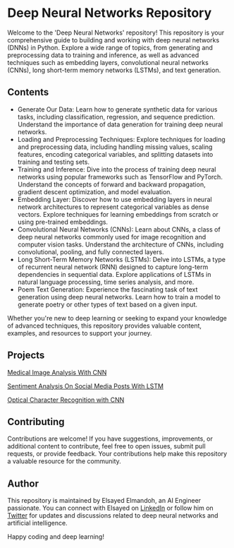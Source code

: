 # Deep Neural Networks Repository

Welcome to the 'Deep Neural Networks' repository! This repository is your comprehensive guide to building and working with deep neural networks (DNNs) in Python. Explore a wide range of topics, from generating and preprocessing data to training and inference, as well as advanced techniques such as embedding layers, convolutional neural networks (CNNs), long short-term memory networks (LSTMs), and text generation.

## Contents

- Generate Our Data: Learn how to generate synthetic data for various tasks, including classification, regression, and sequence prediction. Understand the importance of data generation for training deep neural networks.
- Loading and Preprocessing Techniques: Explore techniques for loading and preprocessing data, including handling missing values, scaling features, encoding categorical variables, and splitting datasets into training and testing sets.
- Training and Inference: Dive into the process of training deep neural networks using popular frameworks such as TensorFlow and PyTorch. Understand the concepts of forward and backward propagation, gradient descent optimization, and model evaluation.
- Embedding Layer: Discover how to use embedding layers in neural network architectures to represent categorical variables as dense vectors. Explore techniques for learning embeddings from scratch or using pre-trained embeddings.
- Convolutional Neural Networks (CNNs): Learn about CNNs, a class of deep neural networks commonly used for image recognition and computer vision tasks. Understand the architecture of CNNs, including convolutional, pooling, and fully connected layers.
- Long Short-Term Memory Networks (LSTMs): Delve into LSTMs, a type of recurrent neural network (RNN) designed to capture long-term dependencies in sequential data. Explore applications of LSTMs in natural language processing, time series analysis, and more.
- Poem Text Generation: Experience the fascinating task of text generation using deep neural networks. Learn how to train a model to generate poetry or other types of text based on a given input.

Whether you're new to deep learning or seeking to expand your knowledge of advanced techniques, this repository provides valuable content, examples, and resources to support your journey.

## Projects

[Medical Image Analysis With CNN](https://github.com/elsayedelmandoh/Medical-Image-Analysis-with-CNN)

[Sentiment Analysis On Social Media Posts With LSTM](https://github.com/elsayedelmandoh/Sentiment-Analysis-on-Social-Media-Posts-with-LSTM)

[Optical Character Recognition with CNN](https://github.com/elsayedelmandoh/OCR_CNN)

## Contributing

Contributions are welcome! If you have suggestions, improvements, or additional content to contribute, feel free to open issues, submit pull requests, or provide feedback. Your contributions help make this repository a valuable resource for the community.

## Author

This repository is maintained by Elsayed Elmandoh, an AI Engineer passionate. You can connect with Elsayed on [LinkedIn](https://www.linkedin.com/in/elsayed-elmandoh-77544428a/) or follow him on [Twitter](https://twitter.com/elsayedelmandoo) for updates and discussions related to deep neural networks and artificial intelligence.

Happy coding and deep learning!

